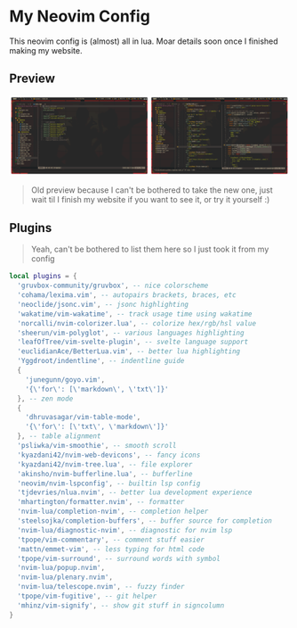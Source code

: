 # My Neovim Config

This neovim config is (almost) all in lua. Moar details soon once I finished making my website.

## Preview
![Preview](preview.png)

> Old preview because I can't be bothered to take the new one, just wait til I finish my website if you want to see it, or try it yourself :)

## Plugins
> Yeah, can't be bothered to list them here so I just took it from my config
```lua
local plugins = {
  'gruvbox-community/gruvbox', -- nice colorscheme
  'cohama/lexima.vim', -- autopairs brackets, braces, etc
  'neoclide/jsonc.vim', -- jsonc highlighting
  'wakatime/vim-wakatime', -- track usage time using wakatime
  'norcalli/nvim-colorizer.lua', -- colorize hex/rgb/hsl value
  'sheerun/vim-polyglot', -- various languages highlighting
  'leafOfTree/vim-svelte-plugin', -- svelte language support
  'euclidianAce/BetterLua.vim', -- better lua highlighting
  'Yggdroot/indentline', -- indentline guide
  {
    'junegunn/goyo.vim',
    '{\'for\': [\'markdown\', \'txt\']}'
  }, -- zen mode
  {
    'dhruvasagar/vim-table-mode',
    '{\'for\': [\'txt\', \'markdown\']}'
  }, -- table alignment
  'psliwka/vim-smoothie', -- smooth scroll
  'kyazdani42/nvim-web-devicons', -- fancy icons
  'kyazdani42/nvim-tree.lua', -- file explorer
  'akinsho/nvim-bufferline.lua', -- bufferline
  'neovim/nvim-lspconfig', -- builtin lsp config
  'tjdevries/nlua.nvim', -- better lua development experience
  'mhartington/formatter.nvim', -- formatter
  'nvim-lua/completion-nvim', -- completion helper
  'steelsojka/completion-buffers', -- buffer source for completion
  'nvim-lua/diagnostic-nvim', -- diagnostic for nvim lsp
  'tpope/vim-commentary', -- comment stuff easier
  'mattn/emmet-vim', -- less typing for html code
  'tpope/vim-surround', -- surround words with symbol
  'nvim-lua/popup.nvim',
  'nvim-lua/plenary.nvim',
  'nvim-lua/telescope.nvim', -- fuzzy finder
  'tpope/vim-fugitive', -- git helper
  'mhinz/vim-signify', -- show git stuff in signcolumn
}
```
